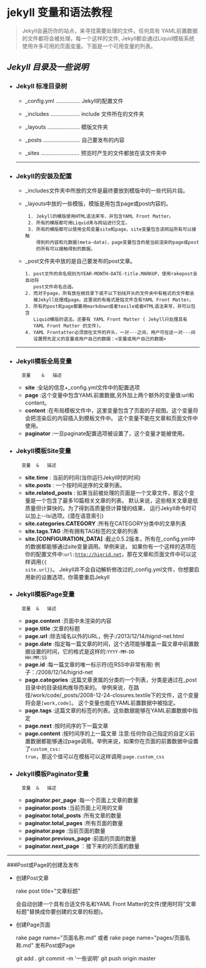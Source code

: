 jekyll 变量和语法教程
=====================

> Jekyll会遍历你的站点，来寻找需要处理的文件。任何具有 YAML前置数据的文件都将会被处理，每一个这样的文件, Jekyll都会通过Liquid模板系统使用许多可用的页面变量。下面是一个可用变量的列表。


*Jekyll 目录及一些说明*
----------------------


* ### Jekyll 标准目录树

     * _config.yml   ................ Jekyll的配置文件
     
     * _includes     ................... include 文件所在的文件夹
      
     * _layouts      ..................... 模版文件夹
      
     * _posts        ........................ 自己要发布的内容
      
     * _sites        ......................... 预览时产生的文件都放在该文件夹中
     
   -----------------------------
  
* ### Jekyll的安装及配置

     * _includes文件夹中所放的文件是最终要放到模版中的一些代码片段。
     
     * _layouts中放的一些模版，模版是用包含page或post内容的。 
     
            1. Jekyll的模版使用HTML语法来写，并包含YAML Front Matter。
            2. 所有的模版都可用Liquid来与网站进行交互。
            3. 所有的模版都可以使用全局变量site和page，site变量包含该网站所有可以接触
               得到的内容和元数据(meta-data)，page变量包含的是当前渲染的page或post
               的所有可以接触得到的数据。
           
     *  _post文件夹中放的是自己要发布的post文章。
     
            1. post文件的命名规则为YEAR-MONTH-DATE-title.MARKUP，使用rakepost会自动将
               post文件命名合适。
            2. 而对于page，所有放在根目录下或不以下划线开头的文件夹中有格式的文件都会
               被Jekyll处理成page。这里说的有格式是指文件含有YAML Front Matter。
            3. 所有的post和page都要用markdown或者texile或者HTML语法来写，并可以包含
               Liquid模版的语法。还要有 YAML Front Matter ( Jekyll只处理具有
               YAML Front Matter 的文件)。
            4. YAML Frontatter必须放在文件的开头，一对---之间，用户可在这一对---间
               设置预先定义的变量或用户自己的数据：<变量或用户自己的数据>

   ------------------------------


* ### Jekyll模板全局变量
  
        变量    &   描述
    + **site** :全站的信息+_config.yml文件中的配置选项
    + **page** :这个变量中包含YAML前置数据,另外加上两个额外的变量值:url和content。
    + **content** :在布局模板文件中，这里变量包含了页面的子视图。这个变量将会把渲染后的内容插入到模板文件中。
     这个变量不能在文章和页面文件中使用。
    + **paginator** :一旦paginate配置选项被设置了，这个变量才能被使用。

* ### Jekyll模板Site变量

        变量	&   描述
     + **site.time** :	当前的时间(当你运行Jekyll时的时间)
     + **site.posts** :	一个按时间逆序的文章列表。
     + **site.related_posts** :	如果当前被处理的页面是一个文章文件，那这个变量是一个包含了最多10篇相关文章的列表。
       默认来说，这些相关文章是低质量但计算快的。为了得到高质量但计算慢的结果，
       运行Jekyll命令时可以加上--lsi选项。(潜在语意索引)
     + **site.categories.CATEGORY** :所有在CATEGORY分类中的文章列表
     + **site.tags.TAG** :所有拥有TAG标签的文章的列表
     + **site.[CONFIGURATION_DATA]** :截止0.5.2版本，所有在\_config.yml中的数据都能够通过site变量调用。举例来说，
       如果你有一个这样的选项在你的配置文件中:<code>url:http://higrid.net</code>，那在文章和页面文件中可以这样调用<code>{{ site.url}}</code>。
       Jekyll并不会自动解析修改过的_config.yml文件，你想要启用新的设置选项，你需要重启Jekyll

* ### Jekyll模板Page变量

        变量	&   描述
     + **page.content** :页面中未渲染的内容
     + **page.title** :文章的标题
     + **page.url** :除去域名以外的URL，例子:/2013/12/14/higrid-net.html
     + **page.date** :指定每一篇文章的时间，这个选项能够覆盖一篇文章中前置数据设置的时间，它的格式是这样的:<code>YYYY-MM-DD HH:MM:SS</code>
     + **page.id** :每一篇文章的唯一标示符(在RSS中非常有用) 例子：/2008/12/14/higrid-net
     + **page.categories** :这篇文章隶属的分类的一个列表，分类是通过在\_post目录中的目录结构推导而来的。
     举例来说，在路径/work/code/_posts/2008-12-24-closures.textile下的文件，这个变量将会是<code>[work,code]</code>。
     这个变量也能在YAML前置数据中被指定。
     + **page.tags** :这篇文章的标签的列表。这些数据能够在YAML前置数据中指定
     + **page.next** :按时间序的下一篇文章
     + **page.content** :按时间序的上一篇文章
    注意:任何你自己指定的自定义前置数据都能够通过page调用。举例来说，如果你在页面的前置数据中设置了<code>custom\_css: true</code>，那这个值可以在模板可以这样调用:<code>page.custom_css</code>

* ### Jekyll模板Paginator变量

        变量	&   描述
     + **paginator.per_page** :每一个页面上文章的数量
     + **paginator.posts** :当前页面上可用的文章
     + **paginator.total_posts** :所有文章的数量
     + **paginator.total_pages** :所有页面的数量
     + **paginator.page** :当前页面的数量
     + **paginator.previous_page** :前面的页面的数量
     + **paginator.next_page** ：接下来的的页面的数量	

 ----------------------------

###Post或Page的创建及发布

* 创建Post文章

    rake post title="文章标题"
  
    会自动创建一个具有合适文件名和YAML Front Matter的文件(使用时将"文章标题"替换成你要创建的文章的标题)。

* 创建Page页面

    rake page name="页面名称.md"   或者
    rake page name="pages/页面名称.md"
    发布Post或Page
    
    git add .
    git commit -m '一些说明'
    git push origin master


